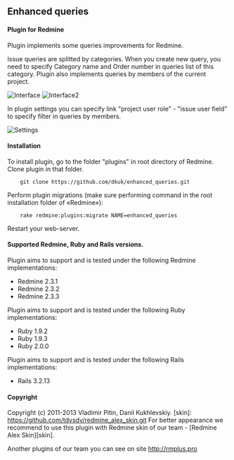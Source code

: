 ## Enhanced queries

#### Plugin for Redmine

Plugin implements some queries improvements for Redmine.

Issue queries are splitted by categories. 
When you create new query, you need to specify Category name and Order number in queries list of this category.
Plugin also implements queries by members of the current project.

![Interface](https://github.com/dkuk/enhanced_queries/raw/master/screenshots/interface.png "Interface")
![Interface2](https://github.com/dkuk/enhanced_queries/raw/master/screenshots/interface2.png "Interface2")

In plugin settings you can specify link "project user role" - "issue user field" to specify filter in queries by members.

![Settings](https://github.com/dkuk/enhanced_queries/raw/master/screenshots/settings.png "settings")

#### Installation
To install plugin, go to the folder "plugins" in root directory of Redmine.
Clone plugin in that folder.

		git clone https://github.com/dkuk/enhanced_queries.git

Perform plugin migrations (make sure performing command in the root installation folder of «Redmine»):

		rake redmine:plugins:migrate NAME=enhanced_queries

Restart your web-server.

#### Supported Redmine, Ruby and Rails versions.

Plugin aims to support and is tested under the following Redmine implementations:
* Redmine 2.3.1
* Redmine 2.3.2
* Redmine 2.3.3

Plugin aims to support and is tested under the following Ruby implementations:
* Ruby 1.9.2
* Ruby 1.9.3
* Ruby 2.0.0

Plugin aims to support and is tested under the following Rails implementations:
* Rails 3.2.13

#### Copyright
Copyright (c) 2011-2013 Vladimir Pitin, Danil Kukhlevskiy.
[skin]: https://github.com/tdvsdv/redmine_alex_skin.git
For better appearance we recommend to use this plugin with Redmine skin of our team - [Redmine Alex Skin][skin].

Another plugins of our team you can see on site http://rmplus.pro
